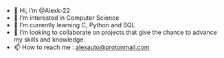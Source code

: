 - 👋 Hi, I’m @Alexk-22
- 👀 I’m interested in Computer Science
- 🌱 I’m currently learning C, Python and SQL
- 💞️ I’m looking to collaborate on projects that give the chance to advance my skills and knowledge.
- 📫 How to reach me : alexauto@protonmail.com

<!---
Alexk-22/Alexk-22 is a ✨ special ✨ repository because its `README.md` (this file) appears on your GitHub profile.
You can click the Preview link to take a look at your changes.
--->
